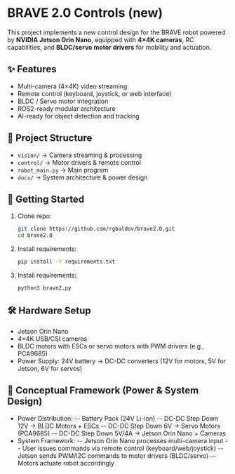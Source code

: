 # BRAVE 2.0 Controls (new)

This project implements a new control design for the BRAVE robot powered by **NVIDIA Jetson Orin Nano**, equipped with **4×4K cameras**, RC capabilities, and **BLDC/servo motor drivers** for mobility and actuation.  

## ✨ Features
- Multi-camera (4×4K) video streaming
- Remote control (keyboard, joystick, or web interface)
- BLDC / Servo motor integration
- ROS2-ready modular architecture
- AI-ready for object detection and tracking

## 📂 Project Structure
- `vision/` → Camera streaming & processing
- `control/` → Motor drivers & remote control
- `robot_main.py` → Main program
- `docs/` → System architecture & power design

## 🚀 Getting Started
1. Clone repo:
   ```bash
   git clone https://github.com/rgbaldov/brave2.0.git
   cd brave2.0
2. Install requirements:
    ```bash
   pip install -r requirements.txt
3. Install requirements:
    ```bash
   python3 brave2.py

## 🛠️ Hardware Setup
- Jetson Orin Nano
- 4×4K USB/CSI cameras
- BLDC motors with ESCs or servo motors with PWM drivers (e.g., PCA9685)
- Power Supply: 24V battery → DC-DC converters (12V for motors, 5V for Jetson, 6V for servos)

## 📐 Conceptual Framework (Power & System Design)
- Power Distribution:
-- Battery Pack (24V Li-ion)
-- DC-DC Step Down 12V → BLDC Motors + ESCs
-- DC-DC Step Down 6V → Servo Motors (PCA9685)
-- DC-DC Step Down 5V/4A → Jetson Orin Nano + Cameras
- System Framework:
-- Jetson Orin Nano processes multi-camera input
-- User issues commands via remote control (keyboard/web/joystick)
-- Jetson sends PWM/I2C commands to motor drivers (BLDC/servo)
-- Motors actuate robot accordingly
